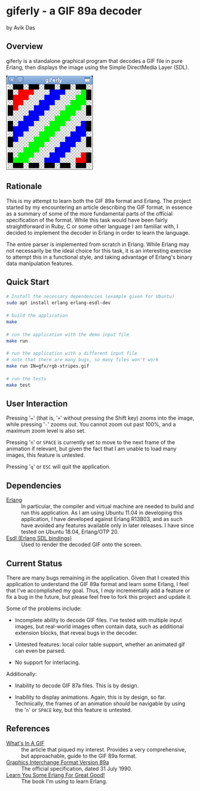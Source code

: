 giferly - a GIF 89a decoder
===========================

by Avik Das

Overview
--------

giferly is a standalone graphical program that decodes a GIF file in pure
Erlang, then displays the image using the Simple DirectMedia Layer (SDL).

![](https://raw.githubusercontent.com/avik-das/giferly/master/screenshot.png)

Rationale
---------

This is my attempt to learn both the GIF 89a format and Erlang. The project
started by my encountering an article describing the GIF format, in essence as
a summary of some of the more fundamental parts of the official specification
of the format. While this task would have been fairly straightforward in Ruby,
C or some other language I am familiar with, I decided to implement the decoder
in Erlang in order to learn the language.

The entire parser is implemented from scratch in Erlang. While Erlang may not
necessarily be the ideal choice for this task, it is an interesting exercise to
attempt this in a functional style, and taking advantage of Erlang's binary
data manipulation features.

Quick Start
-----------

```sh
# Install the necessary dependencies (example given for Ubuntu)
sudo apt install erlang erlang-esdl-dev

# build the application
make

# run the application with the demo input file
make run

# run the application with a different input file
# note that there are many bugs, so many files won't work
make run IN=gfx/rgb-stripes.gif

# run the tests
make test
```

User Interaction
----------------

Pressing '`=`' (that is, '`+`' without pressing the Shift key) zooms into the
image, while pressing '`-`' zooms out. You cannot zoom out past 100%, and a
maximum zoom level is also set.

Pressing '`n`' or `SPACE` is currently set to move to the next frame of the
animation if relevant, but given the fact that I am unable to load many images,
this feature is untested.

Pressing '`q`' or `ESC` will quit the application.

Dependencies
------------

<dl>
  <dt><a href="http://www.erlang.org/download.html">Erlang</a></dt>
  <dd>In particular, the compiler and virtual machine are needed to build and run this application. As I am using Ubuntu 11.04 in developing this application, I have developed against Erlang R13B03, and as such have avoided any features available only in later releases. I have since tested on Ubuntu 18.04, Erlang/OTP 20.</dd>

  <dt><a href="http://esdl.sourceforge.net/">Esdl (Erlang SDL bindings)</a></dt>
  <dd>Used to render the decoded GIF onto the screen.</dd>
</dl>

Current Status
--------------

There are many bugs remaining in the application. Given that I created this
application to understand the GIF 89a format and learn some Erlang, I feel that
I've accomplished my goal. Thus, I *may* incrementally add a feature or fix a
bug in the future, but please feel free to fork this project and update it.

Some of the problems include:

* Incomplete ability to decode GIF files. I've tested with multiple input
  images, but real-world images often contain data, such as additional
  extension blocks, that reveal bugs in the decoder.

* Untested features: local color table support, whether an animated gif can
  even be parsed.

* No support for interlacing.

Additionally:

* Inability to decode GIF 87a files. This is by design.

* Inability to display animations. Again, this is by design, so far.
  Technically, the frames of an animation *should* be navigable by using the
  '`n`' or `SPACE` key, but this feature is untested.

References
----------

<dl>
  <dt><a href="http://matthewflickinger.com/lab/whatsinagif/bits_and_bytes.asp">What's In A GIF</a></dt>
  <dd>the article that piqued my interest. Provides a very comprehensive, but approachable, guide to the GIF 89a format.</dd>

  <dt><a href="http://www.w3.org/Graphics/GIF/spec-gif89a.txt">Graphics Interchange Format Version 89a</a></dt>
  <dd>The official specification, dated 31 July 1990.</dd>

  <dt><a href="http://learnyousomeerlang.com/">Learn You Some Erlang For Great Good!</a></dt>
  <dd>The book I'm using to learn Erlang.</dd>
</dl>
